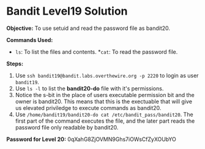 # Bandit Level19 Solution

**Objective:** To use setuid and read the password file as bandit20.

**Commands Used:**
* `ls`: To list the files and contents.
*`cat`: To read the password file.

**Steps:**
1.  Use `ssh bandit19@bandit.labs.overthewire.org -p 2220` to login as user `bandit19`.
2.  Use `ls -l` to list the **bandit20-do** file with it's permissions.
3.  Notice the s-bit in the place of users executable permission bit and the owner is bandit20. This means that this 
   is the exectuable that will give us elevated priviledge to execute commands as bandit20.
4.  Use `/home/bandit19/bandit20-do cat /etc/bandit_pass/bandit20`. The first part of the command executes the file,
   and the later part reads the password file only readable by bandit20.

**Password for Level 20:** 0qXahG8ZjOVMN9Ghs7iOWsCfZyXOUbYO
 
